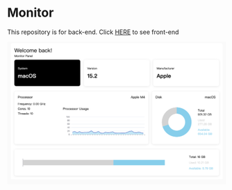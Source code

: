 # Monitor

This repository is for back-end. Click [HERE](https://github.com/Zhoucheng133/Monitor-UI) to see front-end

![demo.png](demo/demo.png)